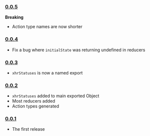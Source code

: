 ### [0.0.5](https://github.com/jmeas/redux-simple-resource/releases/tag/v0.0.5)

**Breaking**

- Action type names are now shorter

### [0.0.4](https://github.com/jmeas/redux-simple-resource/releases/tag/v0.0.4)

- Fix a bug where `initialState` was returning undefined in reducers

### [0.0.3](https://github.com/jmeas/redux-simple-resource/releases/tag/v0.0.3)

- `xhrStatuses` is now a named export

### [0.0.2](https://github.com/jmeas/redux-simple-resource/releases/tag/v0.0.2)

- `xhrStatuses` added to main exported Object
- Most reducers added
- Action types generated

### [0.0.1](https://github.com/jmeas/redux-simple-resource/releases/tag/v0.0.1)

- The first release
